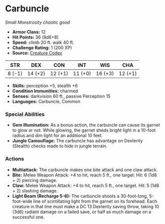 # Carbuncle

*Small* *Monstrosity* *chaotic good*

- **Armor Class:** 12
- **Hit Points:** 36 (8d6+8)
- **Speed:** climb 20 ft. walk 40 ft.
- **Challenge Rating:** 1 (200 XP)
- **Source:** [Creature Codex](https://koboldpress.com/kpstore/product/creature-codex-for-5th-edition-dnd/)

| STR | DEX | CON | INT | WIS | CHA |
| --- | --- | --- | --- | --- | --- |
| 8 (-1) | 14 (+2) | 12 (+1) | 11 (+0) | 16 (+3) | 12 (+1) |

- **Skills:** perception +5, stealth +6
- **Condition Immunities:** charmed
- **Senses:** darkvision 60 ft., passive Perception 15
- **Languages:** Carbuncle, Common
### Special Abilities
- **Gem Illumination:** As a bonus action, the carbuncle can cause its garnet to glow or not. While glowing, the garnet sheds bright light in a 10-foot radius and dim light for an additional 10 feet.
- **Jungle Camouflage:** The carbuncle has advantage on Dexterity (Stealth) checks made to hide in jungle terrain.
### Actions
- **Multiattack:** The carbuncle makes one bite attack and one claw attack.
- **Bite:** Melee Weapon Attack: +4 to hit, reach 5 ft., one target. Hit: 6 (1d8 + 2) piercing damage.
- **Claw:** Melee Weapon Attack: +4 to hit, reach 5 ft., one target. Hit: 5 (1d6 + 2) slashing damage.
- **Light Beam (Recharge 5-6):** The carbuncle shoots a 30-foot-long, 5-foot-wide line of scintillating light from the garnet on its forehead. Each creature in that line must make a DC 13 Dexterity saving throw, taking 10 (3d6) radiant damage on a failed save, or half as much damage on a successful one.
